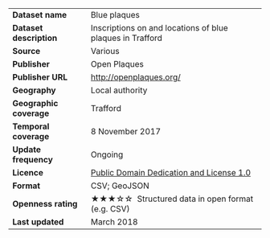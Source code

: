 <table>
<colgroup>
<col style="text-align:left;"/>
<col style="text-align:left;"/>
</colgroup>

<tbody>
<tr>
	<td style="text-align:left;"><strong>Dataset name</strong></td>
	<td style="text-align:left;">Blue plaques</td>
</tr>
<tr>
	<td style="text-align:left;"><strong>Dataset description</strong></td>
	<td style="text-align:left;">Inscriptions on and locations of blue plaques in Trafford</td>
</tr>
<tr>
	<td style="text-align:left;"><strong>Source</strong></td>
	<td style="text-align:left;">Various</td>
</tr>
<tr>
	<td style="text-align:left;"><strong>Publisher</strong></td>
	<td style="text-align:left;">Open Plaques</td>
</tr>
<tr>
	<td style="text-align:left;"><strong>Publisher URL</strong></td>
	<td style="text-align:left;"><a href="http://openplaques.org/">http://openplaques.org/</a></td>
</tr>
<tr>
	<td style="text-align:left;"><strong>Geography</strong></td>
	<td style="text-align:left;">Local authority</td>
</tr>
<tr>
	<td style="text-align:left;"><strong>Geographic coverage</strong></td>
	<td style="text-align:left;">Trafford</td>
</tr>
<tr>
	<td style="text-align:left;"><strong>Temporal coverage</strong></td>
	<td style="text-align:left;">8 November 2017</td>
</tr>
<tr>
	<td style="text-align:left;"><strong>Update frequency</strong></td>
	<td style="text-align:left;">Ongoing</td>
</tr>
<tr>
	<td style="text-align:left;"><strong>Licence</strong></td>
	<td style="text-align:left;"><a href="https://opendatacommons.org/licenses/pddl/summary/">
Public Domain Dedication and License 1.0</a></td>
</tr>
<tr>
	<td style="text-align:left;"><strong>Format</strong></td>
	<td style="text-align:left;">CSV; GeoJSON</td>
</tr>
<tr>
	<td style="text-align:left;"><strong>Openness rating</strong></td>
	<td style="text-align:left;">&#9733&#9733&#9733&#9734&#9734&nbsp; Structured data in open format (e.g. CSV)</td>
</tr>
<tr>
	<td style="text-align:left;"><strong>Last updated</strong></td>
	<td style="text-align:left;">March 2018</td>
</tr>
</tbody>
</table>
